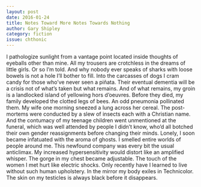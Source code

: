 ```yaml
---
layout: post 
date: 2016-01-24
title: Notes Toward More Notes Towards Nothing
author: Gary Shipley
category: fiction
issue: chthonic
---
```

I pathologize sunlight from a vantage point located inside thoughts of eyeballs other than mine. All my trousers are crotchless in the dreams of little girls. Or so I’m told. And why nobody ever speaks of sharks with loose bowels is not a hole I’ll bother to fill. Into the carcasses of dogs I cram candy for those who’ve never seen a piñata. Their eventual dementia will be a crisis not of what’s taken but what remains. And of what remains, my groin is a landlocked island of yellowing hors d’oeuvres. Before they died, my family developed the clotted legs of bees. An odd pneumonia pollinated them. My wife one morning sneezed a lung across her cereal. The post-mortems were conducted by a slew of insects each with a Christian name. And the contumacy of my teenage children went unmentioned at the funeral, which was well attended by people I didn’t know, who’d all botched their own gender reassignments before changing their minds. Lonely, I soon became infatuated with the aroma of ghosts. I smelled entire worlds of people around me. This newfound company was every bit the usual anticlimax. My increased hypersensitivity would distort like an amplified whisper. The gorge in my chest became adjustable. The touch of the women I met hurt like electric shocks. Only recently have I learned to live without such human upholstery. In the mirror my body exiles in Technicolor. The skin on my testicles is always black before it disappears.